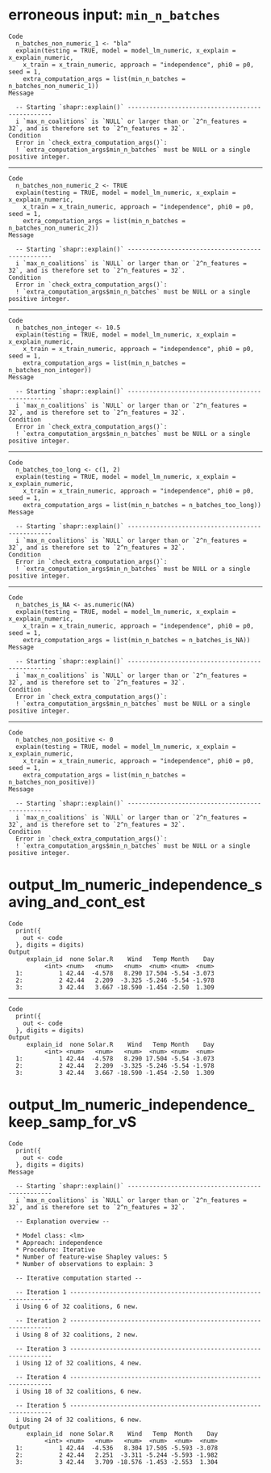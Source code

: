 # erroneous input: `min_n_batches`

    Code
      n_batches_non_numeric_1 <- "bla"
      explain(testing = TRUE, model = model_lm_numeric, x_explain = x_explain_numeric,
        x_train = x_train_numeric, approach = "independence", phi0 = p0, seed = 1,
        extra_computation_args = list(min_n_batches = n_batches_non_numeric_1))
    Message
      
      -- Starting `shapr::explain()` -------------------------------------------------
      i `max_n_coalitions` is `NULL` or larger than or `2^n_features = 32`, and is therefore set to `2^n_features = 32`.
    Condition
      Error in `check_extra_computation_args()`:
      ! `extra_computation_args$min_n_batches` must be NULL or a single positive integer.

---

    Code
      n_batches_non_numeric_2 <- TRUE
      explain(testing = TRUE, model = model_lm_numeric, x_explain = x_explain_numeric,
        x_train = x_train_numeric, approach = "independence", phi0 = p0, seed = 1,
        extra_computation_args = list(min_n_batches = n_batches_non_numeric_2))
    Message
      
      -- Starting `shapr::explain()` -------------------------------------------------
      i `max_n_coalitions` is `NULL` or larger than or `2^n_features = 32`, and is therefore set to `2^n_features = 32`.
    Condition
      Error in `check_extra_computation_args()`:
      ! `extra_computation_args$min_n_batches` must be NULL or a single positive integer.

---

    Code
      n_batches_non_integer <- 10.5
      explain(testing = TRUE, model = model_lm_numeric, x_explain = x_explain_numeric,
        x_train = x_train_numeric, approach = "independence", phi0 = p0, seed = 1,
        extra_computation_args = list(min_n_batches = n_batches_non_integer))
    Message
      
      -- Starting `shapr::explain()` -------------------------------------------------
      i `max_n_coalitions` is `NULL` or larger than or `2^n_features = 32`, and is therefore set to `2^n_features = 32`.
    Condition
      Error in `check_extra_computation_args()`:
      ! `extra_computation_args$min_n_batches` must be NULL or a single positive integer.

---

    Code
      n_batches_too_long <- c(1, 2)
      explain(testing = TRUE, model = model_lm_numeric, x_explain = x_explain_numeric,
        x_train = x_train_numeric, approach = "independence", phi0 = p0, seed = 1,
        extra_computation_args = list(min_n_batches = n_batches_too_long))
    Message
      
      -- Starting `shapr::explain()` -------------------------------------------------
      i `max_n_coalitions` is `NULL` or larger than or `2^n_features = 32`, and is therefore set to `2^n_features = 32`.
    Condition
      Error in `check_extra_computation_args()`:
      ! `extra_computation_args$min_n_batches` must be NULL or a single positive integer.

---

    Code
      n_batches_is_NA <- as.numeric(NA)
      explain(testing = TRUE, model = model_lm_numeric, x_explain = x_explain_numeric,
        x_train = x_train_numeric, approach = "independence", phi0 = p0, seed = 1,
        extra_computation_args = list(min_n_batches = n_batches_is_NA))
    Message
      
      -- Starting `shapr::explain()` -------------------------------------------------
      i `max_n_coalitions` is `NULL` or larger than or `2^n_features = 32`, and is therefore set to `2^n_features = 32`.
    Condition
      Error in `check_extra_computation_args()`:
      ! `extra_computation_args$min_n_batches` must be NULL or a single positive integer.

---

    Code
      n_batches_non_positive <- 0
      explain(testing = TRUE, model = model_lm_numeric, x_explain = x_explain_numeric,
        x_train = x_train_numeric, approach = "independence", phi0 = p0, seed = 1,
        extra_computation_args = list(min_n_batches = n_batches_non_positive))
    Message
      
      -- Starting `shapr::explain()` -------------------------------------------------
      i `max_n_coalitions` is `NULL` or larger than or `2^n_features = 32`, and is therefore set to `2^n_features = 32`.
    Condition
      Error in `check_extra_computation_args()`:
      ! `extra_computation_args$min_n_batches` must be NULL or a single positive integer.

# output_lm_numeric_independence_saving_and_cont_est

    Code
      print({
        out <- code
      }, digits = digits)
    Output
         explain_id  none Solar.R    Wind   Temp Month    Day
              <int> <num>   <num>   <num>  <num> <num>  <num>
      1:          1 42.44  -4.578   8.290 17.504 -5.54 -3.073
      2:          2 42.44   2.209  -3.325 -5.246 -5.54 -1.978
      3:          3 42.44   3.667 -18.590 -1.454 -2.50  1.309

---

    Code
      print({
        out <- code
      }, digits = digits)
    Output
         explain_id  none Solar.R    Wind   Temp Month    Day
              <int> <num>   <num>   <num>  <num> <num>  <num>
      1:          1 42.44  -4.578   8.290 17.504 -5.54 -3.073
      2:          2 42.44   2.209  -3.325 -5.246 -5.54 -1.978
      3:          3 42.44   3.667 -18.590 -1.454 -2.50  1.309

# output_lm_numeric_independence_keep_samp_for_vS

    Code
      print({
        out <- code
      }, digits = digits)
    Message
      
      -- Starting `shapr::explain()` -------------------------------------------------
      i `max_n_coalitions` is `NULL` or larger than or `2^n_features = 32`, and is therefore set to `2^n_features = 32`.
      
      -- Explanation overview --
      
      * Model class: <lm>
      * Approach: independence
      * Procedure: Iterative
      * Number of feature-wise Shapley values: 5
      * Number of observations to explain: 3
      
      -- Iterative computation started --
      
      -- Iteration 1 -----------------------------------------------------------------
      i Using 6 of 32 coalitions, 6 new. 
      
      -- Iteration 2 -----------------------------------------------------------------
      i Using 8 of 32 coalitions, 2 new. 
      
      -- Iteration 3 -----------------------------------------------------------------
      i Using 12 of 32 coalitions, 4 new. 
      
      -- Iteration 4 -----------------------------------------------------------------
      i Using 18 of 32 coalitions, 6 new. 
      
      -- Iteration 5 -----------------------------------------------------------------
      i Using 24 of 32 coalitions, 6 new. 
    Output
         explain_id  none Solar.R    Wind   Temp  Month    Day
              <int> <num>   <num>   <num>  <num>  <num>  <num>
      1:          1 42.44  -4.536   8.304 17.505 -5.593 -3.078
      2:          2 42.44   2.251  -3.311 -5.244 -5.593 -1.982
      3:          3 42.44   3.709 -18.576 -1.453 -2.553  1.304

